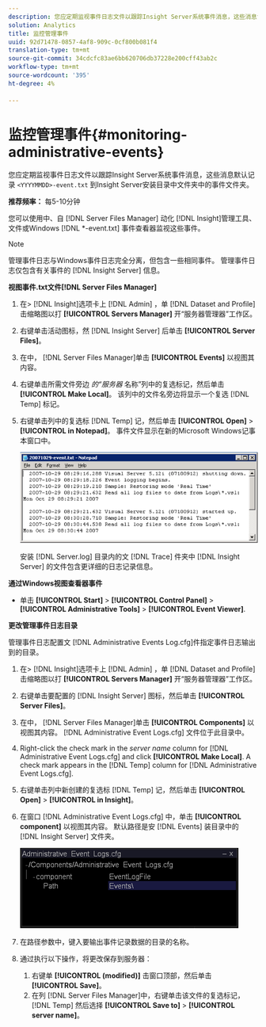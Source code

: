 ```yaml
---
description: 您应定期监视事件日志文件以跟踪Insight Server系统事件消息，这些消息记录在<YYYYMMDD>-事件.txt文件中，默认位于Insight Server安装目录的事件文件夹中。
solution: Analytics
title: 监控管理事件
uuid: 92d71478-0857-4af8-909c-0cf800b081f4
translation-type: tm+mt
source-git-commit: 34cdcfc83ae6bb620706db37228e200cff43ab2c
workflow-type: tm+mt
source-wordcount: '395'
ht-degree: 4%

---
```



# 监控管理事件{#monitoring-administrative-events}

您应定期监视事件日志文件以跟踪Insight Server系统事件消息，这些消息默认记录 `<YYYYMMDD>-event.txt` 到Insight Server安装目录中文件夹中的事件文件夹。

**推荐频率：** 每5-10分钟

您可以使用中、自 [!DNL Server Files Manager] 动化 [!DNL Insight]管理工具、文件或Windows [!DNL *-event.txt] 事件查看器监视这些事件。

>[!NOTE]
>
>管理事件日志与Windows事件日志完全分离，但包含一些相同事件。 管理事件日志仅包含有关事件的 [!DNL Insight Server] 信息。

**视图事件.txt文件[!DNL Server Files Manager]**

1. 在> [!DNL Insight]选项卡上 [!DNL Admin] ，单 [!DNL Dataset and Profile] 击缩略图以打 **[!UICONTROL Servers Manager]** 开“服务器管理器”工作区。
1. 右键单击活动图标，然 [!DNL Insight Server] 后单击 **[!UICONTROL Server Files]**。
1. 在中， [!DNL Server Files Manager]单击 **[!UICONTROL Events]** 以视图其内容。
1. 右键单击所需文件旁边 *的“服务器* 名称”列中的复选标记，然后单击 **[!UICONTROL Make Local]**。 该列中的文件名旁边将显示一个复选 [!DNL Temp] 标记。
1. 右键单击列中的复选标 [!DNL Temp] 记，然后单击 **[!UICONTROL Open]** > **[!UICONTROL in Notepad]**。 事件文件显示在新的Microsoft Windows记事本窗口中。

   ![步骤信息](assets/vis_FileManager_eventfile.png)

   安装 [!DNL Server.log] 目录内的文 [!DNL Trace] 件夹中 [!DNL Insight Server] 的文件包含更详细的日志记录信息。

**通过Windows视图查看器事件**

* 单击 **[!UICONTROL Start]** > **[!UICONTROL Control Panel]** > **[!UICONTROL Administrative Tools]** > **[!UICONTROL Event Viewer]**.

**更改管理事件日志目录**

管理事件日志配置文 [!DNL Administrative Events Log.cfg]件指定事件日志输出到的目录。

1. 在> [!DNL Insight]选项卡上 [!DNL Admin] ，单 [!DNL Dataset and Profile] 击缩略图以打 **[!UICONTROL Servers Manager]** 开“服务器管理器”工作区。

1. 右键单击要配置的 [!DNL Insight Server] 图标，然后单击 **[!UICONTROL Server Files]**。

1. 在中， [!DNL Server Files Manager]单击 **[!UICONTROL Components]** 以视图其内容。 [!DNL Administrative Event Logs.cfg] 文件位于此目录中。

1. Right-click the check mark in the *server name* column for [!DNL Administrative Event Logs.cfg] and click **[!UICONTROL Make Local]**. A check mark appears in the [!DNL Temp] column for [!DNL Administrative Event Logs.cfg].

1. 右键单击列中新创建的复选标 [!DNL Temp] 记，然后单击 **[!UICONTROL Open]** > **[!UICONTROL in Insight]**。

1. 在窗口 [!DNL Administrative Event Logs.cfg] 中，单击 **[!UICONTROL component]** 以视图其内容。 默认路径是安 [!DNL Events] 装目录中的 [!DNL Insight Server] 文件夹。

   ![](assets/cfg_adminevents_examplevalues.png)

1. 在路径参数中，键入要输出事件记录数据的目录的名称。
1. 通过执行以下操作，将更改保存到服务器：

   1. 右键单 **[!UICONTROL (modified)]** 击窗口顶部，然后单击 **[!UICONTROL Save]**。
   1. 在列 [!DNL Server Files Manager]中，右键单击该文件的复选标记， [!DNL Temp] 然后选择 **[!UICONTROL Save to]** > **[!UICONTROL server name]**。

